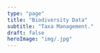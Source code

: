 ```yaml
---
type: "page"
title: "Biodiversity Data"
subtitle: "Taxa Management."
draft: false
heroImage: "img/.jpg"
---
```

#
